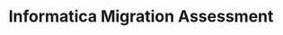 ---
layout: informatica_assessment
title: "Informatica Migration Assessment"
permalink: /informatica-migration-assessment/
page_header_image: "/assets/images/page_header_2.jpg"

# Slider Section
slider:
  - image:
      src: "/assets/images/informatica-assessment/assessment-ball.jpg"
      alt: "Illustration of Informatica Migration Assessment"
    heading: "Take the Guesswork Out of Your Informatica Migration Project"
    heading2: "Clear, Data-Driven Insights for Confident Migration Planning"
    text: "DataYoga’s Migration Assessment Tool removes uncertainty by providing a detailed view of mapping complexities, custom functions, and hidden data dependencies—helping you make informed decisions every step of the way."

    button:
      name: "Request Assessment"
      link: "/contact"

# Boxes Section
assessment-benefits:
  heading: "Assessment Benefits"
  text: "The DataYoga Migrator Assessment Service lets you assess the feasibility and complexity of migrating your Informatica pipelines—before committing to the migration."
  list:
    - name: "Mapping Complexity Evaluation"
      icon: "/assets/images/icons/complexity.svg"
      listitem:
        - name: "Detailed mapping analysis"
        - name: "Identification of custom functions, and Java transformations"
      button:
        name: "Learn More"
        link: "/contact"
    - name: "Data Entities & Database Discovery"
      icon: "/assets/images/icons/entity-discovery.svg"
      listitem:
        - name: "List of all data entities"
        - name: "and Databases"
        - name: "including hidden dblinks"
      button:
        name: "Learn More"
        link: "/contact"
    - name: "Reused Mapplets Identification"
      icon: "/assets/images/icons/mapplet-reuse.svg"
      listitem:
        - name: "Detect reusable mapplets"
        - name: "Highlight opportunities for reuse in migration planning"
      button:
        name: "Learn More"
        link: "/contact"

# Content Sections
Smooth-migration-header:
  heading: "Prepare for a Smooth Migration"
  text: "Our Informatica Migration Assessment provides an in-depth view of your data landscape, enabling smoother migrations with fewer surprises."

content_center_image_src: "/assets/images/informatica-assessment/process.jpg"
content_center_image_alt: "Assessment Process Overview"

content_left_heading: "Detailed Mapping Analysis"
content_left_text: "We analyze the number of mappings and mapplets along with their complexity, identifying any custom functions or Java transformations that may affect your migration."
content_left_button:
  name: "Contact Us for a Demo"
  link: "/contact"
content_left_image_src: "/assets/images/informatica-assessment/mapping-analysis.jpg"
content_left_image_alt: "Mapping Analysis"

content_right_heading: "Entity & Database Discovery"
content_right_text: "Our assessment uncovers every data entity and database, including those hidden within internal dblinks, giving you a complete view of your data dependencies."
content_right_button:
  name: "Learn More"
  link: "/contact"
content_right_image_src: "/assets/images/informatica-assessment/entity-discovery.jpg"
content_right_image_alt: "Database Discovery"

#about Section
about:
  heading: "Your Roadmap to Migration Success Starts with a Comprehensive Assessment"
  subheader: "Gain visibility into mapping complexities, dependencies, and custom transformations with our detailed assessment report—before starting your migration project"
  text: "Understanding the feasibility and complexity of your Informatica pipelines is critical to planning a successful migration."
  text2: "Our assessment report provides a detailed view of mapping complexities, custom functions, and hidden dependencies—giving you the confidence to plan your migration effectively."
    
  image: "/assets/images/informatica-assessment/DataYogaAssessmentReportScreenshot.jpg"

# How Assessment Works Section
assessment-process:
  heading: "How the Assessment Works"
  steps:
    - bullet: 1.
      title: XML Analysis
      subtitle1: Extract and analyze mappings
      text: "We start by parsing and analyzing XML files to extract detailed information about mappings, identifying complexities and specialized functions embedded within."
    - bullet: 2.
      title: Function & Transformation Analysis
      subtitle1: Identify custom logic
      text: "Next, we identify custom functions and transformations, providing a clear understanding of proprietary logic and elements that may require additional attention during migration."
    - bullet: 3.
      title: Database & Entity Discovery
      subtitle1: Uncover hidden dependencies
      text: "We uncover all data entities, databases, and hidden dependencies, including dblinks, ensuring a comprehensive view of your data ecosystem."
    - bullet: 4.
      title: Complexity Classification
      subtitle1: Evaluate and categorize pipelines
      text: "Each pipeline is evaluated and classified based on its complexity, offering insights into the effort required for migration."
    - bullet: 5.
      title: Comprehensive Assessment Report
      subtitle1: A detailed migration roadmap
      text: "The process concludes with a detailed report, summarizing pipeline complexities, dependencies, and a roadmap to guide your migration planning."

# Call to Action
cta:
  heading: ""
  description: "Start with our comprehensive assessment report. Gain visibility into mapping complexities, custom functions, and hidden dependencies. Plus, the cost of the report will be deducted if you proceed with the migration project."
  button:
    name: "Order Your Assessment Report"
    link: "/contact"

# Contact Area
contact_area:
  heading: "Thinking of Migrating Your Informatica Pipelines but Not Sure Where to Start?"
  description: "Start with our comprehensive assessment report. Gain visibility into mapping complexities, custom functions, and hidden dependencies. Plus, the cost of the report will be deducted if you proceed with the migration project."
  image: "/assets/images/yoga.png"

# FAQ Section
faq_heading: "Frequently Asked Questions"
faq_text: "Find answers to common questions about the Informatica Migration Assessment and how it can support your migration."
---
